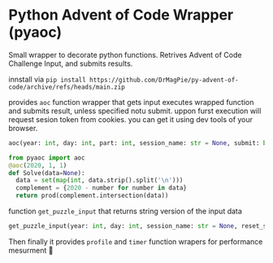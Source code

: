 # Python Advent of Code Wrapper (pyaoc)

Small wrapper to decorate python functions.
Retrives Advent of Code Challenge Input, and submits results.

innstall via `pip install https://github.com/DrMagPie/py-advent-of-code/archive/refs/heads/main.zip`

provides `aoc` function wrapper that gets input executes wrapped function and submits result, unless specified notu submit.
uppon furst execution will request sesion token from cookies. you can get it using dev tools of your browser.

```python
aoc(year: int, day: int, part: int, session_name: str = None, submit: bool = True, reset_session: bool = False) -> any:...
```

```python
from pyaoc import aoc
@aoc(2020, 1, 1)
def Solve(data=None):
  data = set(map(int, data.strip().split('\n')))
  complement = {2020 - number for number in data}
  return prod(complement.intersection(data))

```

function `get_puzzle_input` that returns string version of the input data

```python
get_puzzle_input(year: int, day: int, session_name: str = None, reset_session: bool = False) -> str
```

Then finally it provides `profile` and `timer` function wrapers for performance mesurment 🙂
